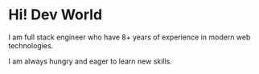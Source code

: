 # Hi! Dev World

I am full stack engineer who have 8+ years of experience in modern web technologies.

I am always hungry and eager to learn new skills.

